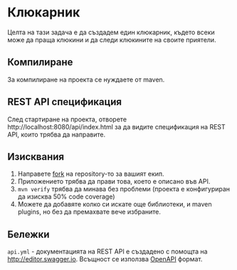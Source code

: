 # Клюкарник
Целта на тази задача е да създадем един клюкарник, където всеки може да праща клюкини и да следи клюкините на своите приятели.

## Компилиране
За компилиране на проекта се нуждаете от maven.

## REST API спецификация
След стартиране на проекта, отворете http://localhost:8080/api/index.html
за да видите спецификация на REST API, които трябва да направите.

## Изисквания
1. Направете [fork](http://ext4.codix.eu/jprogrammers/season-1/GOSSIP-TALKS/forks) на repository-то за вашият екип.
1. Приложението трябва да прави това, което е описано във API.
1. `mvn verify` трябва да минава без проблеми (проекта е конфигуриран да изисква 50% code coverage)
1. Можете да добавяте колко си искате още библиотеки, и maven plugins, но без да премахвате вече избраните.


## Бележки
`api.yml` - документацията на REST API е създадено с помощта на http://editor.swagger.io. Всъщност се използва [OpenAPI](https://swagger.io/docs/specification/about/) формат.

